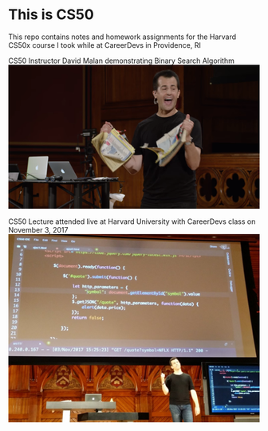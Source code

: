 # This is CS50

This repo contains notes and homework assignments for the Harvard CS50x course I took while at CareerDevs in Providence, RI

CS50 Instructor David Malan demonstrating Binary Search Algorithm
![CS50 Instructor David Malan demonstrating Binary Search Algorithm](https://github.com/code-42/cs50/blob/master/demonstrating_Binary_Search_Algorithm.png)

CS50 Lecture attended live at Harvard University with CareerDevs class on November 3, 2017
![CS50 Lecture attended live with CareerDevs class on November 3, 2017](https://github.com/code-42/CS50/blob/master/ThisIsCS50.jpg)

